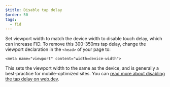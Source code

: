 ```yaml
---
$title: Disable tap delay
$order: 50
tags:
  - fid
---
```

Set viewport width to match the device width to disable touch delay, which 
can increase FID. To remove this 300-350ms tap delay, change the viewport 
declaration in the `<head>` of your page to:

```
<meta name="viewport" content="width=device-width">
```

This sets the viewport width to the same as the device, and is generally a 
best-practice for mobile-optimized sites. You can
[read more about disabling the tap delay on web.dev](https://developers.google.com/web/updates/2013/12/300ms-tap-delay-gone-away).